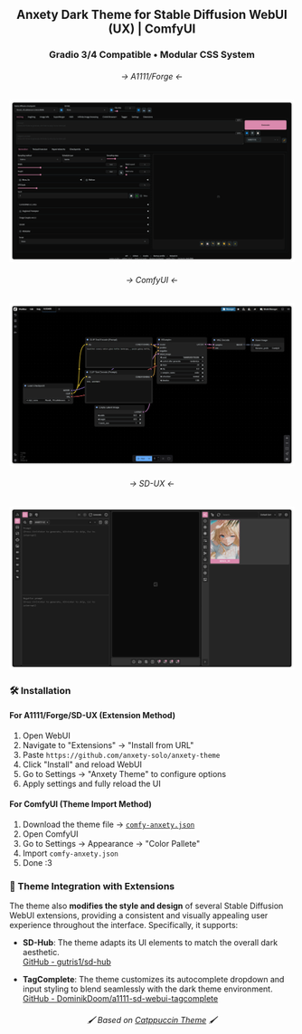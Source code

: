<div align="center">
    <h2>Anxety Dark Theme for Stable Diffusion WebUI (UX) | ComfyUI</h2>
    <h3>Gradio 3/4 Compatible • Modular CSS System</h3>
</div>


<div align="center">
    <h6>-> A1111/Forge <-</h6>
    <img width="auto" height="auto" src="https://raw.githubusercontent.com/anxety-solo/anxety-theme/main/preview/A1111.png"/>
    <h6>-> ComfyUI <-</h6>
    <img width="auto" height="auto" src="https://raw.githubusercontent.com/anxety-solo/anxety-theme/main/preview/ComfyUI.png"/>
    <h6>-> SD-UX <-</h6>
    <img width="auto" height="auto" src="https://raw.githubusercontent.com/anxety-solo/anxety-theme/main/preview/SD-UX.png"/>
</div>


### 🛠 Installation

#### For A1111/Forge/SD-UX (Extension Method)
1. Open WebUI
2. Navigate to "Extensions" → "Install from URL"
3. Paste `https://github.com/anxety-solo/anxety-theme`
4. Click "Install" and reload WebUI
5. Go to Settings → "Anxety Theme" to configure options
6. Apply settings and fully reload the UI

#### For ComfyUI (Theme Import Method)
1. Download the theme file → [`comfy-anxety.json`](https://github.com/anxety-solo/anxety-theme/blob/main/comfy-anxety.json)
2. Open ComfyUI
3. Go to Settings → Appearance → "Color Pallete"
4. Import `comfy-anxety.json`
5. Done :3


### 🎨 Theme Integration with Extensions

The theme also **modifies the style and design** of several Stable Diffusion WebUI extensions, providing a consistent and visually appealing user experience throughout the interface. Specifically, it supports:

- **SD-Hub**: The theme adapts its UI elements to match the overall dark aesthetic.
  </br>[GitHub - gutris1/sd-hub](https://github.com/gutris1/sd-hub)

- **TagComplete**: The theme customizes its autocomplete dropdown and input styling to blend seamlessly with the dark theme environment.
  </br>[GitHub - DominikDoom/a1111-sd-webui-tagcomplete](https://github.com/DominikDoom/a1111-sd-webui-tagcomplete)


<div align="center"> <h6>🖌 Based on <a href="https://github.com/catppuccin/stable-diffusion-webui">Catppuccin Theme</a> 🖌</h6> </div>